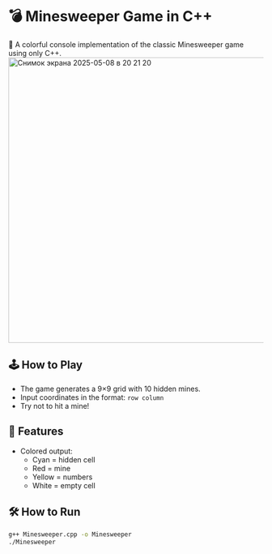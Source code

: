 # 💣 Minesweeper Game in C++

🎯 A colorful console implementation of the classic Minesweeper game using only C++.
<img width="563" alt="Снимок экрана 2025-05-08 в 20 21 20" src="https://github.com/user-attachments/assets/c384f21e-a7b9-4601-944f-e8bae63bab14" />

## 🕹️ How to Play

- The game generates a 9×9 grid with 10 hidden mines.
- Input coordinates in the format: `row column`
- Try not to hit a mine!

## 🎨 Features

- Colored output:
  - Cyan = hidden cell
  - Red = mine
  - Yellow = numbers
  - White = empty cell

## 🛠 How to Run

```bash
g++ Minesweeper.cpp -o Minesweeper
./Minesweeper

